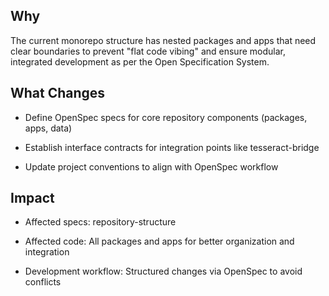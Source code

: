 ## Why

The current monorepo structure has nested packages and apps that need clear boundaries to prevent "flat code vibing" and ensure modular, integrated development as per the Open Specification System.

## What Changes

- Define OpenSpec specs for core repository components (packages, apps, data)

- Establish interface contracts for integration points like tesseract-bridge

- Update project conventions to align with OpenSpec workflow

## Impact

- Affected specs: repository-structure

- Affected code: All packages and apps for better organization and integration

- Development workflow: Structured changes via OpenSpec to avoid conflicts